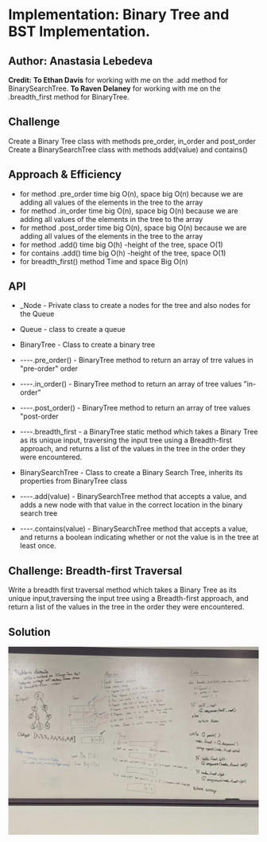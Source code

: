 # Implementation: Binary Tree and BST Implementation.

## Author: Anastasia Lebedeva

**Credit:**
**To Ethan Davis** for working with me on the .add method for BinarySearchTree.
**To Raven Delaney** for working with me on the .breadth_first method for BinaryTree.

## Challenge
Create a Binary Tree class with methods pre_order, in_order and post_order
Create a BinarySearchTree class with methods add(value) and contains()


## Approach & Efficiency
* for method .pre_order time big O(n), space big O(n) because we are adding all values of the elements in the tree to the array
* for method .in_order time big O(n), space big O(n) because we are adding all values of the elements in the tree to the array
* for method .post_order time big O(n), space big O(n) because we are adding all values of the elements in the tree to the array
* for method .add() time big O(h) -height of the tree, space O(1)
* for contains .add() time big O(h) -height of the tree, space O(1)
* for breadth_first() method Time and space Big O(n)

## API
* _Node - Private class to create a nodes for the tree and also nodes for the Queue
* Queue - class to create a queue

* BinaryTree - Class to create a binary tree
* ----.pre_order() - BinaryTree method to return an array of trre values in "pre-order" order
* ----.in_order() - BinaryTree method to return an array of tree values "in-order"
* ----.post_order() - BinaryTree method to return an array of tree values "post-order
* ----.breadth_first - a BinaryTree static method which takes a Binary Tree as its unique input, traversing the input tree using a Breadth-first approach, and returns a list of the values in the tree in the order they were encountered.

* BinarySearchTree - Class to create a Binary Search Tree, inherits its properties from BinaryTree class
* ----.add(value) - BinarySearchTree method that accepts a value, and adds a new node with that value in the correct location in the binary search tree
* ----.contains(value) - BinarySearchTree method that accepts a value, and returns a boolean indicating whether or not the value is in the tree at least once.


## Challenge: Breadth-first Traversal
Write a breadth first traversal method which takes a Binary Tree as its unique input,traversing the input tree using a Breadth-first approach, and return a list of the values in the tree in the order they were encountered.

## Solution
![Whiteboard Solution](https://github.com/nastinsk/python-data-structures-and-algorithms/blob/master/assets/breadth-first.jpg)


